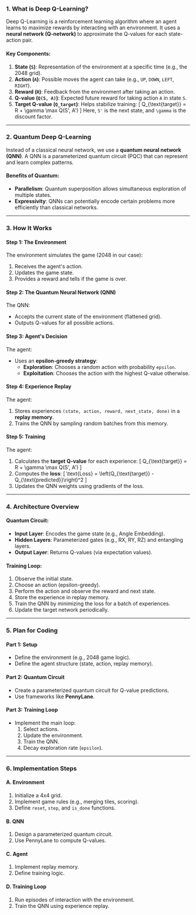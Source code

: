 ### 1. **What is Deep Q-Learning?**
Deep Q-Learning is a reinforcement learning algorithm where an agent learns to maximize rewards by interacting with an environment. It uses a **neural network (Q-network)** to approximate the Q-values for each state-action pair.

#### Key Components:
1. **State (`S`)**: Representation of the environment at a specific time (e.g., the 2048 grid).
2. **Action (`A`)**: Possible moves the agent can take (e.g., `UP`, `DOWN`, `LEFT`, `RIGHT`).
3. **Reward (`R`)**: Feedback from the environment after taking an action.
4. **Q-value (`Q(S, A)`)**: Expected future reward for taking action `A` in state `S`.
5. **Target Q-value (`Q_target`)**: Helps stabilize training:
   \[
   Q_{\text{target}} = R + \gamma \max Q(S', A')
   \]
   Here, `S'` is the next state, and `\gamma` is the discount factor.

---

### 2. **Quantum Deep Q-Learning**
Instead of a classical neural network, we use a **quantum neural network (QNN)**. A QNN is a parameterized quantum circuit (PQC) that can represent and learn complex patterns.

#### Benefits of Quantum:
- **Parallelism**: Quantum superposition allows simultaneous exploration of multiple states.
- **Expressivity**: QNNs can potentially encode certain problems more efficiently than classical networks.

---

### 3. **How It Works**

#### Step 1: **The Environment**
The environment simulates the game (2048 in our case):
1. Receives the agent's action.
2. Updates the game state.
3. Provides a reward and tells if the game is over.

#### Step 2: **The Quantum Neural Network (QNN)**
The QNN:
- Accepts the current state of the environment (flattened grid).
- Outputs Q-values for all possible actions.

#### Step 3: **Agent's Decision**
The agent:
- Uses an **epsilon-greedy strategy**:
  - **Exploration**: Chooses a random action with probability `epsilon`.
  - **Exploitation**: Chooses the action with the highest Q-value otherwise.

#### Step 4: **Experience Replay**
The agent:
1. Stores experiences `(state, action, reward, next_state, done)` in a **replay memory**.
2. Trains the QNN by sampling random batches from this memory.

#### Step 5: **Training**
The agent:
1. Calculates the **target Q-value** for each experience:
   \[
   Q_{\text{target}} = R + \gamma \max Q(S', A')
   \]
2. Computes the **loss**:
   \[
   \text{Loss} = \left(Q_{\text{target}} - Q_{\text{predicted}}\right)^2
   \]
3. Updates the QNN weights using gradients of the loss.

---

### 4. **Architecture Overview**

#### Quantum Circuit:
- **Input Layer**: Encodes the game state (e.g., Angle Embedding).
- **Hidden Layers**: Parameterized gates (e.g., RX, RY, RZ) and entangling layers.
- **Output Layer**: Returns Q-values (via expectation values).

#### Training Loop:
1. Observe the initial state.
2. Choose an action (epsilon-greedy).
3. Perform the action and observe the reward and next state.
4. Store the experience in replay memory.
5. Train the QNN by minimizing the loss for a batch of experiences.
6. Update the target network periodically.

---

### 5. **Plan for Coding**

#### Part 1: Setup
- Define the environment (e.g., 2048 game logic).
- Define the agent structure (state, action, replay memory).

#### Part 2: Quantum Circuit
- Create a parameterized quantum circuit for Q-value predictions.
- Use frameworks like **PennyLane**.

#### Part 3: Training Loop
- Implement the main loop:
  1. Select actions.
  2. Update the environment.
  3. Train the QNN.
  4. Decay exploration rate (`epsilon`).

---

### 6. **Implementation Steps**
#### A. Environment
1. Initialize a 4x4 grid.
2. Implement game rules (e.g., merging tiles, scoring).
3. Define `reset`, `step`, and `is_done` functions.

#### B. QNN
1. Design a parameterized quantum circuit.
2. Use PennyLane to compute Q-values.

#### C. Agent
1. Implement replay memory.
2. Define training logic.

#### D. Training Loop
1. Run episodes of interaction with the environment.
2. Train the QNN using experience replay.
